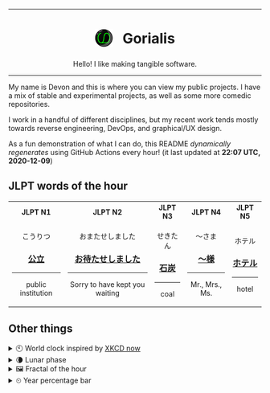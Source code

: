 ***

<h1 align="center">
<sub>
    <img src="readme/resources/avatar.png" height="36">
</sub>
&nbsp;
Gorialis
</h1>
<p align="center">
Hello! I like making tangible software.
</p>

***

My name is Devon and this is where you can view my public projects. I have a mix of stable and experimental projects, as well as some more comedic repositories.

I work in a handful of different disciplines, but my recent work tends mostly towards reverse engineering, DevOps, and graphical/UX design.

As a fun demonstration of what I can do, this README *dynamically regenerates* using GitHub Actions every hour! (it last updated at **22:07 UTC, 2020-12-09**)

<h2>JLPT words of the hour</h2>
<table>
    <tr>
        <th>JLPT N1</th>
        <th>JLPT N2</th>
        <th>JLPT N3</th>
        <th>JLPT N4</th>
        <th>JLPT N5</th>
    </tr>
    <tr>
        <td>
            <p align="center">こうりつ</p>
            <h3 align="center"><b><a href="https://jisho.org/search/%E5%85%AC%E7%AB%8B">公立</a></b></h3>
            <hr>
            <p align="center">public institution</p>
        </td>
        <td>
            <p align="center">おまたせしました</p>
            <h3 align="center"><b><a href="https://jisho.org/search/%E3%81%8A%E5%BE%85%E3%81%9F%E3%81%9B%E3%81%97%E3%81%BE%E3%81%97%E3%81%9F">お待たせしました</a></b></h3>
            <hr>
            <p align="center">Sorry to have kept you waiting</p>
        </td>
        <td>
            <p align="center">せきたん</p>
            <h3 align="center"><b><a href="https://jisho.org/search/%E7%9F%B3%E7%82%AD">石炭</a></b></h3>
            <hr>
            <p align="center">coal</p>
        </td>
        <td>
            <p align="center">～さま</p>
            <h3 align="center"><b><a href="https://jisho.org/search/%EF%BD%9E%E6%A7%98">～様</a></b></h3>
            <hr>
            <p align="center">Mr.,<wbr> Mrs.,<wbr> Ms.</p>
        </td>
        <td>
            <p align="center">ホテル</p>
            <h3 align="center"><b><a href="https://jisho.org/search/%E3%83%9B%E3%83%86%E3%83%AB">ホテル</a></b></h3>
            <hr>
            <p align="center">hotel</p>
        </td>
    </tr>
</table>

<h2>Other things</h2>
<details>
<summary>🕙  World clock inspired by <a href="https://xkcd.com/now">XKCD now</a></summary>

> <img src="generated/now.png" width="512">

</details>
<details>
<summary>🌘 Lunar phase</summary>

The moon is approximately 85.94% through its phase (Waning Crescent).

</details>
<details>
<summary>&#x1f5bc; Fractal of the hour</summary>

> <img src="generated/fractal.png" width="512">

</details>
<details>
<summary>&#x23f2; Year percentage bar</summary>
<pre><code>2020 [██████████████████▁▁] 93.97%</code></pre>
</details>

